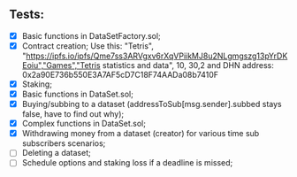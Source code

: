 ## Tests:
- [x] Basic functions in DataSetFactory.sol;
- [x] Contract creation; Use this: "Tetris", "https://ipfs.io/ipfs/Qme7ss3ARVgxv6rXqVPiikMJ8u2NLgmgszg13pYrDKEoiu","Games","Tetris statistics and data", 10, 30,2 and DHN address: 0x2a90E736b550E3A7AF5cD7C18F74AADa08b7410F
- [x] Staking;
- [x] Basic functions in DataSet.sol;
- [x] Buying/subbing to a dataset (addressToSub[msg.sender].subbed stays false, have to find out why);
- [x] Complex functions in DataSet.sol;
- [x] Withdrawing money from a dataset (creator) for various time sub subscribers scenarios;
- [ ] Deleting a dataset;
- [ ] Schedule options and staking loss if a deadline is missed;
